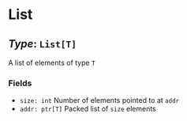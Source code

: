 # List

## *Type*: `List[T]`

A list of elements of type `T`

### Fields

 - `size: int` Number of elements pointed to at `addr`
 - `addr: ptr[T]` Packed list of `size` elements
